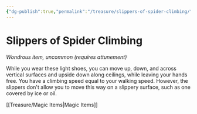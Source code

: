 ```yaml
---
{"dg-publish":true,"permalink":"/treasure/slippers-of-spider-climbing/","dgHomeLink":false,"dgPassFrontmatter":true}
---
```



# Slippers of Spider Climbing

*Wondrous item, uncommon (requires attunement)*

While you wear these light shoes, you can move up, down, and across vertical surfaces and upside down along ceilings, while leaving your hands free. You have a climbing speed equal to your walking speed. However, the slippers don't allow you to move this way on a slippery surface, such as one covered by ice or oil.


[[Treasure/Magic Items|Magic Items]]
